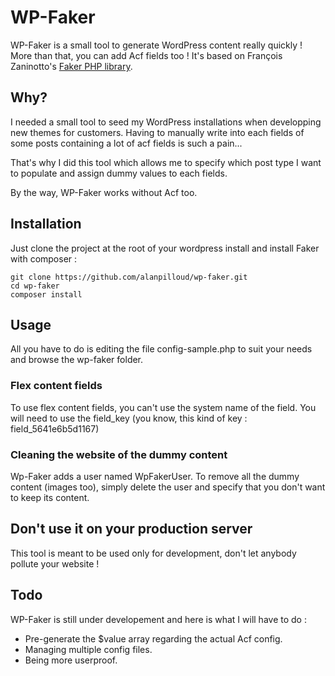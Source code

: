 # WP-Faker

WP-Faker is a small tool to generate WordPress content really quickly ! More than that, you can add Acf fields too !
It's based on François Zaninotto's [Faker PHP library](https://github.com/fzaninotto/Faker).

## Why?

I needed a small tool to seed my WordPress installations when developping new
themes for customers. Having to manually write into each fields of some posts
containing a lot of acf fields is such a pain...

That's why I did this tool which allows me to specify which post type I want to
populate and assign dummy values to each fields.

By the way, WP-Faker works without Acf too.

## Installation

Just clone the project at the root of your wordpress install and install Faker
with composer :
```
git clone https://github.com/alanpilloud/wp-faker.git
cd wp-faker
composer install
```
## Usage

All you have to do is editing the file config-sample.php to suit your needs and browse
the wp-faker folder.

### Flex content fields

To use flex content fields, you can't use the system name of the field. You will need
to use the field_key (you know, this kind of key : field_5641e6b5d1167)

### Cleaning the website of the dummy content

Wp-Faker adds a user named WpFakerUser. To remove all the dummy content (images too), simply delete
the user and specify that you don't want to keep its content.

## Don't use it on your production server

This tool is meant to be used only for development, don't let anybody pollute your
website !

## Todo
WP-Faker is still under developement and here is what I will have to do :
 - Pre-generate the $value array regarding the actual Acf config.
 - Managing multiple config files.
 - Being more userproof.